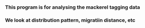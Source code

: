 ### This program is for analysing the mackerel tagging data 
### We look at distribution pattern, migratiin distance, etc